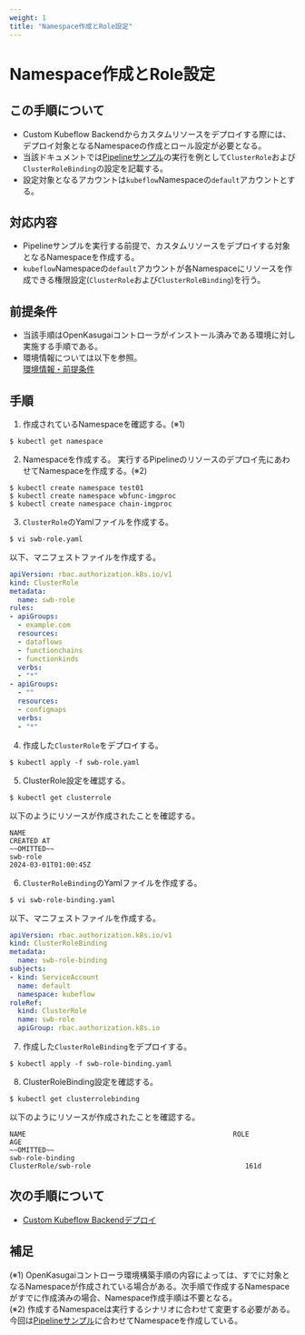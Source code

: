 ```yaml
---
weight: 1
title: "Namespace作成とRole設定"
---
```

# Namespace作成とRole設定
## この手順について
* Custom Kubeflow Backendからカスタムリソースをデプロイする際には、デプロイ対象となるNamespaceの作成とロール設定が必要となる。
* 当該ドキュメントでは[Pipelineサンプル](../../../pipeline-sample)の実行を例として`ClusterRole`および`ClusterRoleBinding`の設定を記載する。
* 設定対象となるアカウントは`kubeflow`Namespaceの`default`アカウントとする。

## 対応内容
* Pipelineサンプルを実行する前提で、カスタムリソースをデプロイする対象となるNamespaceを作成する。
* `kubeflow`Namespaceの`default`アカウントが各Namespaceにリソースを作成できる権限設定(`ClusterRole`および`ClusterRoleBinding`)を行う。

## 前提条件
* 当該手順はOpenKasugaiコントローラがインストール済みである環境に対し実施する手順である。
* 環境情報については以下を参照。   
  [環境情報・前提条件](../../../environment-information-and-prerequisites)

## 手順
1. 作成されているNamespaceを確認する。(※1)
```
$ kubectl get namespace
```

2. Namespaceを作成する。
実行するPipelineのリソースのデプロイ先にあわせてNamespaceを作成する。(※2)
```
$ kubectl create namespace test01
$ kubectl create namespace wbfunc-imgproc
$ kubectl create namespace chain-imgproc
```

3. `ClusterRole`のYamlファイルを作成する。
```
$ vi swb-role.yaml
```

以下、マニフェストファイルを作成する。
```yaml
apiVersion: rbac.authorization.k8s.io/v1
kind: ClusterRole
metadata:
  name: swb-role
rules:
- apiGroups:
  - example.com
  resources:
  - dataflows
  - functionchains
  - functionkinds
  verbs:
  - "*"
- apiGroups:
  - ""
  resources:
  - configmaps
  verbs:
  - "*"
```

4. 作成した`ClusterRole`をデプロイする。
```
$ kubectl apply -f swb-role.yaml
```

5. ClusterRole設定を確認する。
```
$ kubectl get clusterrole
```
以下のようにリソースが作成されたことを確認する。
```
NAME                                                                   CREATED AT
~~OMITTED~~
swb-role                                                               2024-03-01T01:00:45Z
```

6. `ClusterRoleBinding`のYamlファイルを作成する。
```
$ vi swb-role-binding.yaml
```
以下、マニフェストファイルを作成する。
```yaml
apiVersion: rbac.authorization.k8s.io/v1
kind: ClusterRoleBinding
metadata:
  name: swb-role-binding
subjects:
- kind: ServiceAccount
  name: default
  namespace: kubeflow
roleRef:
  kind: ClusterRole
  name: swb-role
  apiGroup: rbac.authorization.k8s.io
```

7. 作成した`ClusterRoleBinding`をデプロイする。
```
$ kubectl apply -f swb-role-binding.yaml
```

8. ClusterRoleBinding設定を確認する。
```
$ kubectl get clusterrolebinding
```
以下のようにリソースが作成されたことを確認する。
```
NAME                                                   ROLE                                      AGE
~~OMITTED~~
swb-role-binding                                       ClusterRole/swb-role                                      161d
```

## 次の手順について
* [Custom Kubeflow Backendデプロイ](../../apfw-backend-related-deployment-procedure/deploy-apfw-backend)

## 補足
(※1) OpenKasugaiコントローラ環境構築手順の内容によっては、すでに対象となるNamespaceが作成されている場合がある。次手順で作成するNamespaceがすでに作成済みの場合、Namespace作成手順は不要となる。  
(※2) 作成するNamespaceは実行するシナリオに合わせて変更する必要がある。今回は[Pipelineサンプル](../../../pipeline-sample)に合わせてNamespaceを作成している。